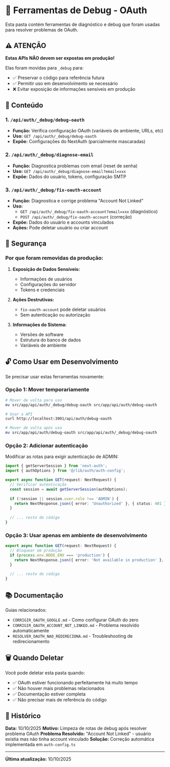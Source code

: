 # 🔧 Ferramentas de Debug - OAuth

Esta pasta contém ferramentas de diagnóstico e debug que foram usadas para resolver problemas de OAuth.

## ⚠️ ATENÇÃO

**Estas APIs NÃO devem ser expostas em produção!**

Elas foram movidas para `_debug` para:
- ✅ Preservar o código para referência futura
- ✅ Permitir uso em desenvolvimento se necessário
- ❌ Evitar exposição de informações sensíveis em produção

## 📁 Conteúdo

### **1. `/api/auth/_debug/debug-oauth`**
- **Função:** Verifica configuração OAuth (variáveis de ambiente, URLs, etc)
- **Uso:** `GET /api/auth/_debug/debug-oauth`
- **Expõe:** Configurações do NextAuth (parcialmente mascaradas)

### **2. `/api/auth/_debug/diagnose-email`**
- **Função:** Diagnostica problemas com email (reset de senha)
- **Uso:** `GET /api/auth/_debug/diagnose-email?email=xxx`
- **Expõe:** Dados do usuário, tokens, configuração SMTP

### **3. `/api/auth/_debug/fix-oauth-account`**
- **Função:** Diagnostica e corrige problema "Account Not Linked"
- **Uso:** 
  - `GET /api/auth/_debug/fix-oauth-account?email=xxx` (diagnóstico)
  - `POST /api/auth/_debug/fix-oauth-account` (correção)
- **Expõe:** Dados do usuário e accounts vinculados
- **Ações:** Pode deletar usuário ou criar account

## 🚨 Segurança

### **Por que foram removidas da produção:**

1. **Exposição de Dados Sensíveis:**
   - Informações de usuários
   - Configurações do servidor
   - Tokens e credenciais

2. **Ações Destrutivas:**
   - `fix-oauth-account` pode deletar usuários
   - Sem autenticação ou autorização

3. **Informações do Sistema:**
   - Versões de software
   - Estrutura do banco de dados
   - Variáveis de ambiente

## 🔓 Como Usar em Desenvolvimento

Se precisar usar estas ferramentas novamente:

### **Opção 1: Mover temporariamente**
```bash
# Mover de volta para uso
mv src/app/api/auth/_debug/debug-oauth src/app/api/auth/debug-oauth

# Usar a API
curl http://localhost:3001/api/auth/debug-oauth

# Mover de volta após uso
mv src/app/api/auth/debug-oauth src/app/api/auth/_debug/debug-oauth
```

### **Opção 2: Adicionar autenticação**
Modificar as rotas para exigir autenticação de ADMIN:

```typescript
import { getServerSession } from 'next-auth';
import { authOptions } from '@/lib/auth/auth-config';

export async function GET(request: NextRequest) {
  // Verificar autenticação
  const session = await getServerSession(authOptions);
  
  if (!session || session.user.role !== 'ADMIN') {
    return NextResponse.json({ error: 'Unauthorized' }, { status: 401 });
  }
  
  // ... resto do código
}
```

### **Opção 3: Usar apenas em ambiente de desenvolvimento**
```typescript
export async function GET(request: NextRequest) {
  // Bloquear em produção
  if (process.env.NODE_ENV === 'production') {
    return NextResponse.json({ error: 'Not available in production' }, { status: 403 });
  }
  
  // ... resto do código
}
```

## 📚 Documentação

Guias relacionados:
- `CORRIGIR_OAUTH_GOOGLE.md` - Como configurar OAuth do zero
- `CORRIGIR_OAUTH_ACCOUNT_NOT_LINKED.md` - Problema resolvido automaticamente
- `RESOLVER_OAUTH_NAO_REDIRECIONA.md` - Troubleshooting de redirecionamento

## 🗑️ Quando Deletar

Você pode deletar esta pasta quando:
- ✅ OAuth estiver funcionando perfeitamente há muito tempo
- ✅ Não houver mais problemas relacionados
- ✅ Documentação estiver completa
- ✅ Não precisar mais de referência do código

## 📝 Histórico

**Data:** 10/10/2025
**Motivo:** Limpeza de rotas de debug após resolver problema OAuth
**Problema Resolvido:** "Account Not Linked" - usuário existia mas não tinha account vinculado
**Solução:** Correção automática implementada em `auth-config.ts`

---

**Última atualização:** 10/10/2025
